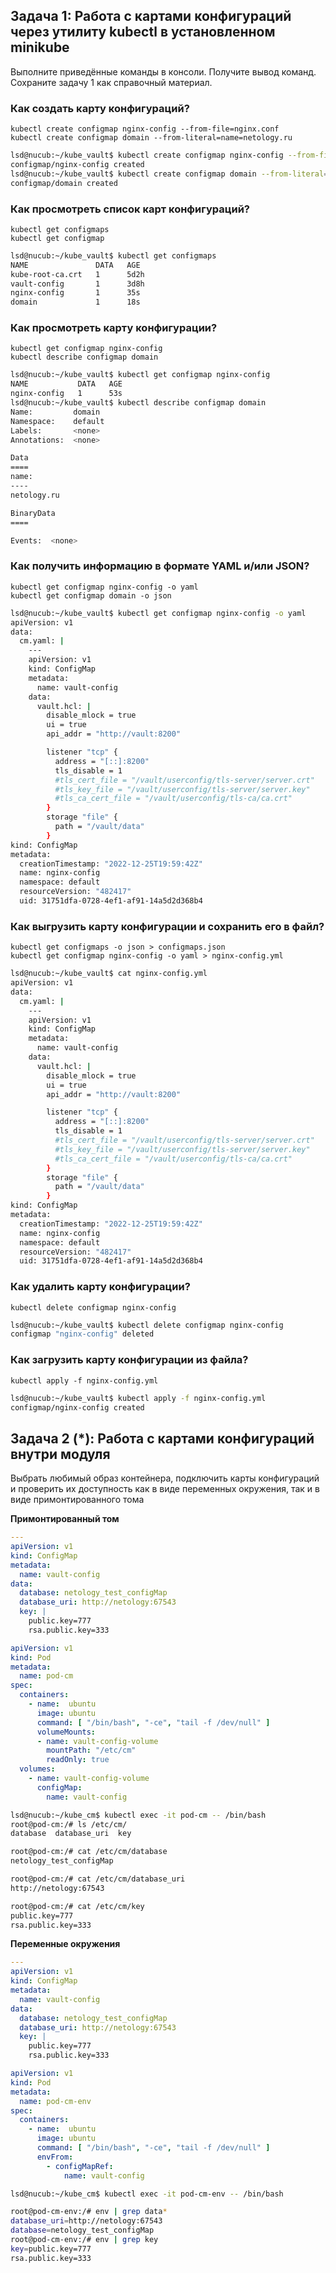 ## Задача 1: Работа с картами конфигураций через утилиту kubectl в установленном minikube

Выполните приведённые команды в консоли. Получите вывод команд. Сохраните
задачу 1 как справочный материал.

### Как создать карту конфигураций?

```
kubectl create configmap nginx-config --from-file=nginx.conf
kubectl create configmap domain --from-literal=name=netology.ru
```

```bash
lsd@nucub:~/kube_vault$ kubectl create configmap nginx-config --from-file=cm.yaml
configmap/nginx-config created
lsd@nucub:~/kube_vault$ kubectl create configmap domain --from-literal=name=netology.ru
configmap/domain created
```

### Как просмотреть список карт конфигураций?

```
kubectl get configmaps
kubectl get configmap
```

```bash
lsd@nucub:~/kube_vault$ kubectl get configmaps
NAME               DATA   AGE
kube-root-ca.crt   1      5d2h
vault-config       1      3d8h
nginx-config       1      35s
domain             1      18s
```

### Как просмотреть карту конфигурации?

```
kubectl get configmap nginx-config
kubectl describe configmap domain
```

```bash
lsd@nucub:~/kube_vault$ kubectl get configmap nginx-config
NAME           DATA   AGE
nginx-config   1      53s
lsd@nucub:~/kube_vault$ kubectl describe configmap domain
Name:         domain
Namespace:    default
Labels:       <none>
Annotations:  <none>

Data
====
name:
----
netology.ru

BinaryData
====

Events:  <none>
```


### Как получить информацию в формате YAML и/или JSON?

```
kubectl get configmap nginx-config -o yaml
kubectl get configmap domain -o json
```

```bash
lsd@nucub:~/kube_vault$ kubectl get configmap nginx-config -o yaml
apiVersion: v1
data:
  cm.yaml: |
    ---
    apiVersion: v1
    kind: ConfigMap
    metadata:
      name: vault-config
    data:
      vault.hcl: |
        disable_mlock = true
        ui = true
        api_addr = "http://vault:8200"

        listener "tcp" {
          address = "[::]:8200"
          tls_disable = 1
          #tls_cert_file = "/vault/userconfig/tls-server/server.crt"
          #tls_key_file = "/vault/userconfig/tls-server/server.key"
          #tls_ca_cert_file = "/vault/userconfig/tls-ca/ca.crt"
        }
        storage "file" {
          path = "/vault/data"
        }
kind: ConfigMap
metadata:
  creationTimestamp: "2022-12-25T19:59:42Z"
  name: nginx-config
  namespace: default
  resourceVersion: "482417"
  uid: 31751dfa-0728-4ef1-af91-14a5d2d368b4
```


### Как выгрузить карту конфигурации и сохранить его в файл?

```
kubectl get configmaps -o json > configmaps.json
kubectl get configmap nginx-config -o yaml > nginx-config.yml
```

```bash
lsd@nucub:~/kube_vault$ cat nginx-config.yml 
apiVersion: v1
data:
  cm.yaml: |
    ---
    apiVersion: v1
    kind: ConfigMap
    metadata:
      name: vault-config
    data:
      vault.hcl: |
        disable_mlock = true
        ui = true
        api_addr = "http://vault:8200"

        listener "tcp" {
          address = "[::]:8200"
          tls_disable = 1
          #tls_cert_file = "/vault/userconfig/tls-server/server.crt"
          #tls_key_file = "/vault/userconfig/tls-server/server.key"
          #tls_ca_cert_file = "/vault/userconfig/tls-ca/ca.crt"
        }
        storage "file" {
          path = "/vault/data"
        }
kind: ConfigMap
metadata:
  creationTimestamp: "2022-12-25T19:59:42Z"
  name: nginx-config
  namespace: default
  resourceVersion: "482417"
  uid: 31751dfa-0728-4ef1-af91-14a5d2d368b4
```

### Как удалить карту конфигурации?

```
kubectl delete configmap nginx-config
```

```bash
lsd@nucub:~/kube_vault$ kubectl delete configmap nginx-config
configmap "nginx-config" deleted
```

### Как загрузить карту конфигурации из файла?

```
kubectl apply -f nginx-config.yml
```

```bash
lsd@nucub:~/kube_vault$ kubectl apply -f nginx-config.yml
configmap/nginx-config created
```

## Задача 2 (*): Работа с картами конфигураций внутри модуля

Выбрать любимый образ контейнера, подключить карты конфигураций и проверить
их доступность как в виде переменных окружения, так и в виде примонтированного
тома

**Примонтированный том**

```yaml
---
apiVersion: v1
kind: ConfigMap
metadata:
  name: vault-config
data:
  database: netology_test_configMap
  database_uri: http://netology:67543
  key: |
    public.key=777
    rsa.public.key=333
```

```yaml
apiVersion: v1
kind: Pod
metadata:
  name: pod-cm
spec:
  containers:
    - name:  ubuntu
      image: ubuntu
      command: [ "/bin/bash", "-ce", "tail -f /dev/null" ]
      volumeMounts:
      - name: vault-config-volume
        mountPath: "/etc/cm"
        readOnly: true
  volumes:
    - name: vault-config-volume
      configMap:
        name: vault-config
```

```bash
lsd@nucub:~/kube_cm$ kubectl exec -it pod-cm -- /bin/bash
root@pod-cm:/# ls /etc/cm/
database  database_uri  key

root@pod-cm:/# cat /etc/cm/database
netology_test_configMap

root@pod-cm:/# cat /etc/cm/database_uri
http://netology:67543

root@pod-cm:/# cat /etc/cm/key         
public.key=777
rsa.public.key=333
```

**Переменные окружения**

```yaml
---
apiVersion: v1
kind: ConfigMap
metadata:
  name: vault-config
data:
  database: netology_test_configMap
  database_uri: http://netology:67543
  key: |
    public.key=777
    rsa.public.key=333
```

```yaml
apiVersion: v1
kind: Pod
metadata:
  name: pod-cm-env
spec:
  containers:
    - name:  ubuntu
      image: ubuntu
      command: [ "/bin/bash", "-ce", "tail -f /dev/null" ]
      envFrom:
        - configMapRef:
            name: vault-config
```

```bash
lsd@nucub:~/kube_cm$ kubectl exec -it pod-cm-env -- /bin/bash

root@pod-cm-env:/# env | grep data*
database_uri=http://netology:67543
database=netology_test_configMap
root@pod-cm-env:/# env | grep key  
key=public.key=777
rsa.public.key=333
```